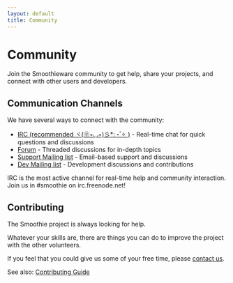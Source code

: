 ```yaml
---
layout: default
title: Community
---
```


# Community

Join the Smoothieware community to get help, share your projects, and connect with other users and developers.

## Communication Channels

We have several ways to connect with the community:

- [IRC (recommended ヾ(❀◦◡◦)彡*:・゚✧ )](http://smoothieware.org/irc) - Real-time chat for quick questions and discussions
- [Forum](forum/c-496918/general) - Threaded discussions for in-depth topics
- [Support Mailing list](http://groups.google.com/group/smoothieware-support) - Email-based support and discussions
- [Dev Mailing list](http://groups.google.com/group/smoothie-dev) - Development discussions and contributions

<sl-alert variant="primary" open>
  <sl-icon slot="icon" name="chat-dots"></sl-icon>
  IRC is the most active channel for real-time help and community interaction. Join us in #smoothie on irc.freenode.net!
</sl-alert>

## Contributing

The Smoothie project is always looking for help.

Whatever your skills are, there are things you can do to improve the project with the other volunteers.

If you feel that you could give us some of your free time, please [contact us](mailto:wolf.arthur@gmail.com).

See also: [Contributing Guide](contributing)
